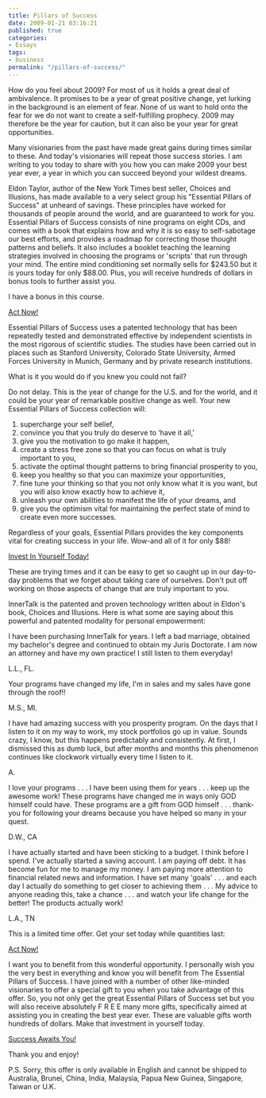 ```yaml
---
title: Pillars of Success
date: 2009-01-21 03:16:21
published: true
categories:
- Essays
tags:
- business
permalink: "/pillars-of-success/"
---
```

How do you feel about 2009? For most of us it holds a great deal of ambivalence. It promises to be a year of great positive change, yet lurking in the background is an element of fear. None of us want to hold onto the fear for we do not want to create a self-fulfilling prophecy. 2009 may therefore be the year for caution, but it can also be your year for great opportunities.

Many visionaries from the past have made great gains during times similar to these. And today's visionaries will repeat those success stories. I am writing to you today to share with you how you can make 2009 your best year ever, a year in which you can succeed beyond your wildest dreams.

Eldon Taylor, author of the New York Times best seller, Choices and Illusions, has made available to a very select group his "Essential Pillars of Success" at unheard of savings.  These principles have worked for thousands of people around the world, and are guaranteed to work for you. Essential Pillars of Success consists of nine programs on eight CDs, and comes with a book that explains how and why it is so easy to self-sabotage our best efforts, and provides a roadmap for correcting those thought patterns and beliefs. It also includes a booklet teaching the learning strategies involved in choosing the programs or 'scripts' that run through your mind. The entire mind conditioning set normally sells for $243.50 but it is yours today for only $88.00. Plus, you will receive hundreds of dollars in bonus tools to further assist you.

I have a bonus in this course.

<a href="http://progressiveawarenesspromotions.com/innertalk/January09/success/index.htm" rel="nofollow">Act Now!</a>

Essential Pillars of Success uses a patented technology that has been repeatedly tested and demonstrated effective by independent scientists in the most rigorous of scientific studies. The studies have been carried out in places such as Stanford University, Colorado State University, Armed Forces University in Munich, Germany and by private research institutions.

What is it you would do if you knew you could not fail?

Do not delay.  This is the year of change for the U.S. and for the world, and it could be your year of remarkable positive change as well. Your new Essential Pillars of Success collection will:

1. supercharge your self belief,<br />
2. convince you that you truly do deserve to ‘have it all,'<br />
3. give you the motivation to go make it happen,<br />
4. create a stress free zone so that you can focus on what is truly important to you,<br />
5. activate the optimal thought patterns to bring financial prosperity to you,<br />
6. keep you healthy so that you can maximize your opportunities,<br />
7. fine tune your thinking so that you not only know what it is you want, but you will also know exactly how to achieve it,<br />
8. unleash your own abilities to manifest the life of  your dreams, and<br />
9. give you the optimism vital for maintaining the perfect state of mind to create even more successes.

Regardless of your goals, Essential Pillars provides the key components vital for creating success in your life. Wow-and all of it for only $88!

<a href="http://progressiveawarenesspromotions.com/innertalk/January09/success/index.htm" rel="nofollow">Invest In Yourself Today!</a>

These are trying times and it can be easy to get so caught up in our day-to-day problems that we forget about taking care of ourselves. Don't put off working on those aspects of change that are truly important to you.

InnerTalk is the patented and proven technology written about in Eldon's book, Choices and Illusions.  Here is what some are saying about this powerful and patented modality for personal empowerment:

I have been purchasing InnerTalk for years. I left a bad marriage, obtained my bachelor's degree and continued to obtain my Juris Doctorate. I am now an attorney and have my own practice! I still listen to them everyday!

L.L., FL.

Your programs have changed my life, I'm in sales and my sales have gone through the roof!!

M.S., MI.

I have had amazing success with you prosperity program. On the days that I listen to it on my way to work, my stock portfolios go up in value. Sounds crazy, I know, but this happens predictably and consistently. At first, I dismissed this as dumb luck, but after months and months this phenomenon continues like clockwork virtually every time I listen to it.

A.

I love your programs . . . I have been using them for years . . . keep up the awesome work! These programs have changed me in ways only GOD himself could have. These programs are a gift from GOD himself . . . thank-you for following your dreams because you have helped so many in your quest.

D.W., CA

I have actually started and have been sticking to a budget.  I think before I spend.  I've actually started a saving account.  I am paying off debt.  It has become fun for me to manage my money. I am paying more attention to financial related news and information. I have set many 'goals' . . . and each day I actually do something to get closer to achieving them . . . My advice to anyone reading this, take a chance . . . and watch your life change for the better!  The products actually work!

L.A., TN

This is a limited time offer. Get your set today while quantities last:

<a href="http://progressiveawarenesspromotions.com/innertalk/January09/success/index.htm" rel="nofollow">Act Now!</a>

I want you to benefit from this wonderful opportunity.  I personally wish you the very best in everything and know you will benefit from The Essential Pillars of Success.  I have joined with a number of other like-minded visionaries to offer a special gift to you when you take advantage of this offer.  So, you not only get the great Essential Pillars of Success set but you will also receive absolutely F R E E  many more gifts, specifically aimed at assisting you in creating the best year ever.  These are valuable gifts worth hundreds of dollars.  Make that investment in yourself today.

<a href="http://progressiveawarenesspromotions.com/innertalk/January09/success/index.htm" rel="nofollow">Success Awaits You!</a>

Thank you and enjoy!

P.S. Sorry, this offer is only available in English and cannot be shipped to Australia, Brunei, China, India, Malaysia, Papua New Guinea, Singapore, Taiwan or U.K.
